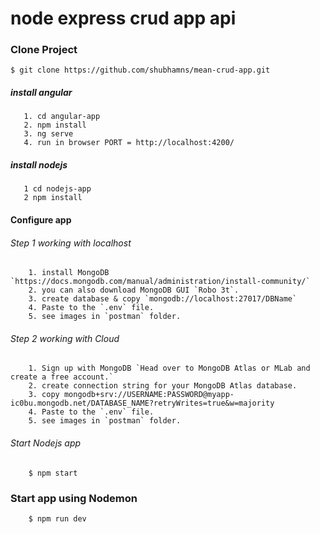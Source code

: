 # node express crud app api

### Clone Project
    $ git clone https://github.com/shubhamns/mean-crud-app.git

##### install angular
       1. cd angular-app
       2. npm install
       3. ng serve
       4. run in browser PORT = http://localhost:4200/
       
##### install nodejs
       1 cd nodejs-app
       2 npm install
#### Configure app
###### Step 1 working with localhost
        1. install MongoDB `https://docs.mongodb.com/manual/administration/install-community/`
        2. you can also download MongoDB GUI `Robo 3t`.
        3. create database & copy `mongodb://localhost:27017/DBName`
        4. Paste to the `.env` file.
        5. see images in `postman` folder.
###### Step 2 working with Cloud
        1. Sign up with MongoDB `Head over to MongoDB Atlas or MLab and create a free account.`
        2. create connection string for your MongoDB Atlas database.
        3. copy mongodb+srv://USERNAME:PASSWORD@myapp-ic0bu.mongodb.net/DATABASE_NAME?retryWrites=true&w=majority
        4. Paste to the `.env` file.
        5. see images in `postman` folder.
###### Start Nodejs app
        $ npm start
### Start app using Nodemon
        $ npm run dev
